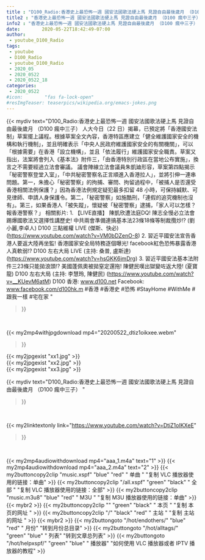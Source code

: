 ```yaml
---
title : "D100_Radio:香港史上最恐怖一週 國安法國歌法硬上馬 見證自由最後歲月 （D100 瘋中三子） "
title2 : "香港史上最恐怖一週 國安法國歌法硬上馬 見證自由最後歲月 （D100 瘋中三子） "
info2 : "香港史上最恐怖一週 國安法國歌法硬上馬 見證自由最後歲月 （D100 瘋中三子）  人大今日（22 日）揭幕，已預定將「香港國安法制」草案擺上議程。根據草案全文內容，香港特區應建立「健全維護國家安全的機構和執行機制」，並且明確表示「中央人民政府維護國家安全的有關機關」，可以「根據需要」在香港「設立機構」，並且「依法履行」維護國家安全職責。草案又指出，法案將會列入《基本法》附件三，「由香港特別行政區在當地公布實施」，換言之不需要經過立法會審議。  議會陣線立法會議員朱凱廸形容，草案第四點揭示「秘密警察登堂入室」，「中共秘密警察名正言順進入香港拉人」，並將引伸一連串問題。第一，朱擔心「秘密警察」的拘捕、審問、拘留過程中，「被捕人是否還受香港相關法例保護？」因為香港法例規定疑犯最多扣留 48 小時，可保持緘默、可見律師、申請人身保護令。第二，「秘密警察」如施酷刑，「連假的追究機制也沒有」。第三，如果香港人「被失蹤」，懷疑被「秘密警察」逮捕，「家人可以怎樣？報香港警察？」  相關影片: 1. 【LIVE直播】 陳凱欣遭法庭DQ! 陳志全慢必立法會踢爆國歌法又選擇性講歷史! 中共兩會準備連搞基本法23條18條等制裁攬炒!? (劉小麗,李卓人) D100 三點維權 LIVE (傑斯、快必) (https://www.youtube.com/watch?v=VM0bDZenO-8) 2. 習近平國安法宣告香港人要返大陸再坐監! 香港國家安全局特務逐個曝光! facebook紅色恐怖暴露香港人真軟弱!?  D100 左右大局 LIVE (主持: 桑普, 盧斯達) (https://www.youtube.com/watch?v=hsGKK6imDrg) 3. 習近平國安法基本法附件三23條只能拋浪頭!? 美國蓬佩奧被拋窒定還拖! 陳健民嘆出獄變咗返大陸! (夏寶龍) D100 左右大局 (主持: 李慧玲, 陳健民) (https://www.youtube.com/watch?v=__KUevM6atM)  D100 香港: www.d100.net Facebook: www.facebook.com/d100hk.m  #香港 #香港史 #恐怖 #StayHome #WithMe #跟我一樣 #宅在家 "
date:        2020-05-22T18:42:49-07:00
author:
 - youtube_D100_Radio
tags:
 - youtube
 - D100_Radio
 - youtube_D100_Radio
 - 2020_05
 - 2020_0522
 - 2020_0522_18
categories:
 - 2020_0522
#icon:        "fas fa-lock-open"
#resImgTeaser: teaserpics/wikipedia.org/emacs-jokes.png
---
```


{{< mydiv text="D100_Radio:香港史上最恐怖一週 國安法國歌法硬上馬 見證自由最後歲月 （D100 瘋中三子）  人大今日（22 日）揭幕，已預定將「香港國安法制」草案擺上議程。根據草案全文內容，香港特區應建立「健全維護國家安全的機構和執行機制」，並且明確表示「中央人民政府維護國家安全的有關機關」，可以「根據需要」在香港「設立機構」，並且「依法履行」維護國家安全職責。草案又指出，法案將會列入《基本法》附件三，「由香港特別行政區在當地公布實施」，換言之不需要經過立法會審議。  議會陣線立法會議員朱凱廸形容，草案第四點揭示「秘密警察登堂入室」，「中共秘密警察名正言順進入香港拉人」，並將引伸一連串問題。第一，朱擔心「秘密警察」的拘捕、審問、拘留過程中，「被捕人是否還受香港相關法例保護？」因為香港法例規定疑犯最多扣留 48 小時，可保持緘默、可見律師、申請人身保護令。第二，「秘密警察」如施酷刑，「連假的追究機制也沒有」。第三，如果香港人「被失蹤」，懷疑被「秘密警察」逮捕，「家人可以怎樣？報香港警察？」  相關影片: 1. 【LIVE直播】 陳凱欣遭法庭DQ! 陳志全慢必立法會踢爆國歌法又選擇性講歷史! 中共兩會準備連搞基本法23條18條等制裁攬炒!? (劉小麗,李卓人) D100 三點維權 LIVE (傑斯、快必) (https://www.youtube.com/watch?v=VM0bDZenO-8) 2. 習近平國安法宣告香港人要返大陸再坐監! 香港國家安全局特務逐個曝光! facebook紅色恐怖暴露香港人真軟弱!?  D100 左右大局 LIVE (主持: 桑普, 盧斯達) (https://www.youtube.com/watch?v=hsGKK6imDrg) 3. 習近平國安法基本法附件三23條只能拋浪頭!? 美國蓬佩奧被拋窒定還拖! 陳健民嘆出獄變咗返大陸! (夏寶龍) D100 左右大局 (主持: 李慧玲, 陳健民) (https://www.youtube.com/watch?v=__KUevM6atM)  D100 香港: www.d100.net Facebook: www.facebook.com/d100hk.m  #香港 #香港史 #恐怖 #StayHome #WithMe #跟我一樣 #宅在家 "
>}}
<br>


{{< my2mp4withjpgdownload mp4="20200522_dtiz1oikxee.webm"
>}}

{{< my2jpgexist "xx1.jpg" >}}<br>
{{< my2jpgexist "xx2.jpg" >}}<br>
{{< my2jpgexist "xx3.jpg" >}}<br>



{{< mydiv text="D100_Radio:香港史上最恐怖一週 國安法國歌法硬上馬 見證自由最後歲月 （D100 瘋中三子） "
>}}
<br>

{{< my2linktextonly link="https://www.youtube.com/watch?v=DtiZ1oIKXeE"
>}}


<br>

{{< my2mp4audiowithdownload mp4="aaa_1.m4a"    text="1" >}}
{{< my2mp4audiowithdownload mp4="aaa_2.m4a"    text="2" >}}
{{< my2buttoncopy2clip "music.xspf"        "blue"   "red"    " 单曲 "  "复制 VLC 播放器使用的链接：单曲" >}} {{< my2buttoncopy2clip "/all.xspf"         "green"  "black"  " 全部 "  "复制 VLC 播放器使用的链接：全部" >}} {{< my2buttoncopy2clip "music.m3u8"        "blue"   "red"    " M3U  "    "复制 M3U 播放器使用的链接：单曲" >}} {{< mybr2 >}} {{< my2buttoncopy2clip ""                  "green"  "black"  " 本页 "    "复制 本页的网址 " >}} {{< my2buttoncopy2clip "/"                 "black"  "red"    " 主站 "    "复制 主站的网址 " >}} {{< mybr2 >}} {{< my2buttongoto      "/hot/endothers/"   "blue"   "red"    " 月份"   "转到月份总目录" >}} {{< my2buttongoto      "/hot/alltags/"     "green"  "blue"   " 列表"   "转到文章总列表" >}} {{< my2buttongoto      "/hot/helpxspf/"    "green"  "blue"   " 播放器" "如何使用 VLC 播放器或者 IPTV 播放器的教程" >}} 
